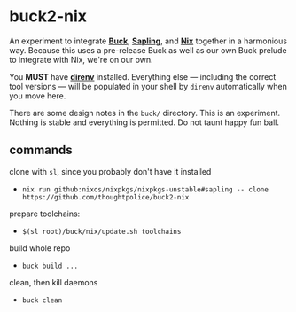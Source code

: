 # buck2-nix

An experiment to integrate **[Buck]**, **[Sapling]**, and **[Nix]** together in
a harmonious way. Because this uses a pre-release Buck as well as our own Buck
prelude to integrate with Nix, we're on our own.

You **MUST** have **[direnv]** installed. Everything else &mdash; including the
correct tool versions &mdash; will be populated in your shell by `direnv`
automatically when you move here.

There are some design notes in the `buck/` directory. This is an experiment.
Nothing is stable and everything is permitted. Do not taunt happy fun ball.

## commands

clone with `sl`, since you probably don't have it installed

- `nix run github:nixos/nixpkgs/nixpkgs-unstable#sapling -- clone https://github.com/thoughtpolice/buck2-nix`

prepare toolchains:

- `$(sl root)/buck/nix/update.sh toolchains`

build whole repo

- `buck build ...`

clean, then kill daemons

- `buck clean`

<!-- refs -->

[Buck]: https://github.com/facebookincubator/buck2
[Sapling]: https://sapling-scm.com
[Nix]: https://nixos.org
[direnv]: https//direnv.net
